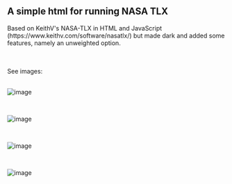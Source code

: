 <h2> A simple html for running NASA TLX</h2>

<p>Based on KeithV's NASA-TLX in HTML and JavaScript (https://www.keithv.com/software/nasatlx/) but made dark and added some features, namely an unweighted option.</p>
<br />

<br />
See images:
<br /><br />

![image](https://github.com/user-attachments/assets/04299c00-2d4e-41ae-b495-787dc82cd46b)

<br />

![image](https://github.com/user-attachments/assets/45bb289b-8abe-4deb-916e-e79d5bdf29b5)

<br />

![image](https://github.com/user-attachments/assets/4c742749-6cac-4b54-8f57-a635859edb61)

<br />

![image](https://github.com/user-attachments/assets/2f623eb2-e35a-4945-8cf3-ccd54a6d9821)
